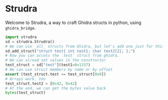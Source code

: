 # Strudra

Welcome to Strudra, a way to craft Ghidra structs in python, using `ghidra_bridge`.

```python
import strudra
sd = strudra.Strudra()
# We can use _all_ structs from Ghidra, but let's add one just for this example.
sd.add_struct("struct test{ int test1; char test2[2]; };")
# Now you can access the `test` struct from ghidra.
# We can alread set values in the constructor
test_struct = sd["test"](test1=0x1337)
# We can use struct members by name or by offset
assert (test_struct.test == test_struct[0x0])
# Arrays work, too
test_struct.test2 = [0x42, 0x42]
# At the end, we can get the bytes value back
bytes(test_struct)
